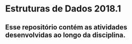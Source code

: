 # Estruturas de Dados 2018.1
## Esse repositório contém as atividades desenvolvidas ao longo da disciplina.
